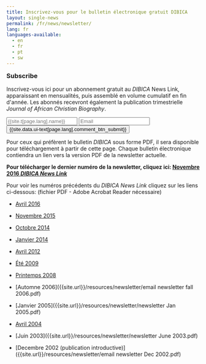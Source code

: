 ```yaml
---
title: Inscrivez-vous pour le bulletin électronique gratuit DIBICA
layout: single-news
permalink: /fr/news/newsletter/
lang: fr
languages-available:                         
  - en
  - fr
  - pt
  - sw
---
```

<!--CONTACT FORM -->
<div class="side-box" style="display:inline-block;width:100%;">
<form method="POST" action="http://formspree.io/alexraymay@gmail.com">
  <h3 style="margin-top:0px;">Subscribe</h3>
    <p>Inscrivez-vous ici pour un abonnement gratuit au <i>DIBICA</i> News Link, apparaissant en mensualités, puis assemblé en volume cumulatif en fin d'année. Les abonnés recevront également la publication trimestrielle <i>Journal of African Christian Biography</i>.</p>
  <div style="float:left;width:80%;padding-right:1em;">
    <input type="name" name="Name" placeholder="{{site.t[page.lang].name}}">
    <input type="email" name="Email" placeholder="Email">
  </div>
  <div style="float:left;width:20%:">
  <button type="submit" class="btn btn--inverse-form">{{site.data.ui-text[page.lang].comment_btn_submit}}</button>
  </div>
</form>
</div>

Pour ceux qui préfèrent le bulletin _DIBICA_ sous forme PDF, il sera disponible pour téléchargement à partir de cette page. Chaque bulletin électronique contiendra un lien vers la version PDF de la newsletter actuelle.

**Pour télécharger le dernier numéro de la newsletter, cliquez ici: [Novembre 2016 _DIBICA News Link_]({{site.url}}/resources/newsletter/newsletter-nov2016.pdf)**

Pour voir les numéros précédents du _DIBICA News Link_ cliquez sur les liens ci-dessous: (fichier PDF - Adobe Acrobat Reader nécessaire)

*   [Avril 2016]({{site.url}}/resources/newsletter/newsletter-April2016rev.pdf)  

*   [Novembre 2015]({{site.url}}/resources/newsletter/newsletter-Nov2015.pdf)  

*   [Octobre 2014]({{site.url}}/resources/newsletter/Newsletter-Oct2014.pdf)  

*   [Janvier 2014]({{site.url}}/resources/newsletter/Newsletter-Jan2014.pdf)  

*   [Avril 2012]({{site.url}}/resources/newsletter/newsletter-April12.pdf)  

*   [Été 2009]({{site.url}}/resources/newsletter/email-newsletterSUMMER-2009.pdf)  

*   [Printemps 2008]({{site.url}}/resources/newsletter/Newsletter-Spring2008.pdf)  

*   [Automne 2006]({{site.url}}/resources/newsletter/email newsletter fall 2006.pdf)  

*   [Janvier 2005]({{site.url}}/resources/newsletter/newsletter Jan 2005.pdf)  

*   [Avril 2004]({{site.url}}/resources/newsletter/newsletterApril2004.pdf)  

*   [Juin 2003]({{site.url}}/resources/newsletter/newsletter June 2003.pdf)  

*   [Decembre 2002 (publication introductive)]({{site.url}}/resources/newsletter/email newsletter Dec 2002.pdf)  
